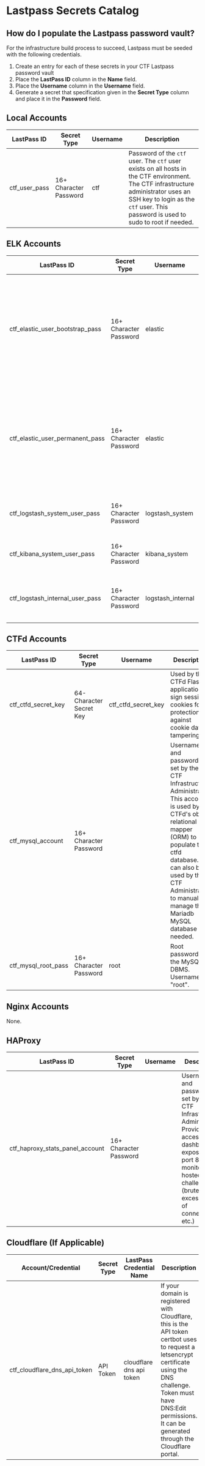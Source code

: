 # Lastpass Secrets Catalog

## How do I populate the Lastpass password vault?
For the infrastructure build process to succeed, Lastpass must be seeded with the following credentials.
1. Create an entry for each of these secrets in your CTF Lastpass password vault
2. Place the **LastPass ID** column in the **Name** field.
3. Place the **Username** column in the **Username** field.
4. Generate a secret that specification given in the **Secret Type** column and place it in the **Password** field.


## Local Accounts
| LastPass ID   | Secret Type | Username | Description | 
|---------------|-------------|----------|-------------|
| ctf_user_pass | 16+ Character Password    | ctf      | Password of the `ctf` user. The `ctf` user exists on all hosts in the CTF environment. The CTF infrastructure administrator uses an SSH key to login as the `ctf` user. This password is used to sudo to root if needed.|            |

## ELK Accounts
| LastPass ID                     | Secret Type | Username         | Description | 
|---------------------------------|-------------|------------------|-------------|
| ctf_elastic_user_bootstrap_pass | 16+ Character Password    | elastic          | The elastic user is the equivalent of root in Elasticsearch. It has two passwords. The bootstrap password is used to start the cluster and set the passwords of kibana_system and logstash_system. This password is then changed when the ELK cluster bootstrap process is completed and the logstash_system and kibana_system passwords have been set to ctf_elastic_user_permanent_pass |
| ctf_elastic_user_permanent_pass | 16+ Character Password    | elastic          | The elastic user is the equivalent of root in Elasticsearch. It has two passwords. The bootstrap password is used to start the cluster and set the passwords of kibana_system and logstash_system. This password is then changed when the ELK cluster bootstrap process is completed and the logstash_system and kibana_system passwords have been set to ctf_elastic_user_permanent_pass |
| ctf_logstash_system_user_pass   | 16+ Character Password    | logstash_system  | The logstash_system user is used for shipping logstash monitoring data to a secure Elasticsearch cluster (i.e. to monitor the logstash system)|                                                                                                  
| ctf_kibana_system_user_pass     | 16+ Character Password    | kibana_system    | The kibana_system user is used for shipping kibana monitoring data to a secure Elasticsearch cluster (i.e. to monitor the kibana system)|
| ctf_logstash_internal_user_pass | 16+ Character Password    | logstash_internal| The logstash_internal has the logstash_writr role and is responsible for writing data parsed by logstash to elasticsearch (like processed Nginx and CTFd logs)|

## CTFd Accounts
| LastPass ID                     | Secret Type              | Username            | Description                                                                                              | 
|---------------------------------|--------------------------|---------------------|----------------------------------------------------------------------------------------------------------|
| ctf_ctfd_secret_key             | 64-Character Secret Key  | ctf_ctfd_secret_key | Used by the CTFd Flask application to sign session cookies for protection against cookie data tampering. |
| ctf_mysql_account               | 16+ Character Password                 | <pick-a-username>   | Username and password are set by the CTF Infrastructure Administrator. This account is used by CTFd's object relational mapper (ORM) to populate the ctfd database. It can also be used by the CTF Administrator to manually manage the Mariadb MySQL database if needed.|
| ctf_mysql_root_pass             | 16+ Character Password                 | root                | Root password to the MySQL DBMS. Username is "root".                                                     |

## Nginx Accounts
None.

## HAProxy
| LastPass ID                     | Secret Type              | Username            | Description                                                                                              | 
|---------------------------------|--------------------------|---------------------|----------------------------------------------------------------------------------------------------------|
| ctf_haproxy_stats_panel_account | 16+ Character Password                 | <pick-a-username>   | Username and password are set by the CTF Infrastructure Administrator. Provides access to a dashboard exposed on port 8080 for monitoring hosted challenges (bruteforcing, excessive # of connections, etc.) |                                                                                                         |

## Cloudflare (If Applicable)
| Account/Credential           | Secret Type | LastPass Credential Name        | Description                                                                          |
| -----------------------------|-------------|---------------------------------|--------------------------------------------------------------------------------------|
| ctf_cloudflare_dns_api_token | API Token   | cloudflare dns api token        | If your domain is registered with Cloudflare, this is the API token certbot uses to request a letsencrypt certificate using the DNS challenge. Token must have DNS:Edit permissions. It can be generated through the Cloudflare portal.|









